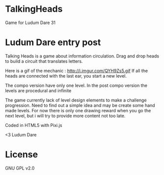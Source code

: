 TalkingHeads
============

Game for Ludum Dare 31

Ludum Dare entry post
============

Talking Heads is a game about information circulation.
Drag and drop heads to build a circuit that translates letters.

Here is a gif of the mechanic : http://i.imgur.com/QYH9Zs5.gif
If all the heads are connected with the last ear, you start a new level.

The compo version have only one level.
In the post compo version the levels are procedural and infinite

The game currently lack of level design elements to make a challenge progression.
Need to find out a simple idea and may be create some hand made levels.
For now there is only one drawing reward when you go the next level, but i will try to provide more content not too late.

Coded in HTML5 with Pixi.js

<3 Ludum Dare

License
============
GNU GPL v2.0
